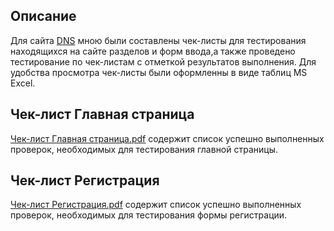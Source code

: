 ## Описание

Для сайта [DNS](https://www.dns-shop.ru/) мною были составлены чек-листы для тестирования находящихся на сайте разделов и форм ввода,а также проведено тестирование по чек-листам с отметкой результатов выполнения. Для удобства просмотра чек-листы были оформленны в виде таблиц MS Excel.

## Чек-лист Главная страница
 
[Чек-лист Главная страница.pdf](https://docs.google.com/spreadsheets/d/1rB_90-f3DwSHmRY1psULbVKqkKJX8o-D/edit?usp=sharing&ouid=109867924412881789970&rtpof=true&sd=true) содержит список успешно выполненных проверок, необходимых для тестирования главной страницы.

## Чек-лист Регистрация

[Чек-лист Регистрация.pdf](#) содержит список успешно выполненных проверок, необходимых для тестирования формы регистрации.